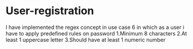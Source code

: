 # User-registration

I have implemented the regex concept in use case 6 in which as a user i have to apply predefined rules on password
1.Minimum 8 characters
2.At least 1 uppercase letter
3.Should have at least 1 numeric number

